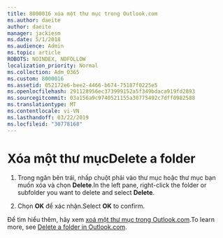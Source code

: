 ```yaml
---
title: 8000016 xóa một thư mục trong Outlook.com
ms.author: daeite
author: daeite
manager: jackiesm
ms.date: 5/1/2018
ms.audience: Admin
ms.topic: article
ROBOTS: NOINDEX, NOFOLLOW
localization_priority: Normal
ms.collection: Adm_O365
ms.custom: 8000016
ms.assetid: 052172e6-bee2-4466-b674-75187f0225e5
ms.openlocfilehash: 291128956ec373999152a5f349bdaca919fd2893
ms.sourcegitcommit: 03a156a9c9740521155a30775492c7dff0982588
ms.translationtype: MT
ms.contentlocale: vi-VN
ms.lasthandoff: 03/22/2019
ms.locfileid: "30778168"
---
```

# <a name="delete-a-folder"></a><span data-ttu-id="d4224-102">Xóa một thư mục</span><span class="sxs-lookup"><span data-stu-id="d4224-102">Delete a folder</span></span>

1. <span data-ttu-id="d4224-103">Trong ngăn bên trái, nhấp chuột phải vào thư mục hoặc thư mục bạn muốn xóa và chọn **Delete**.</span><span class="sxs-lookup"><span data-stu-id="d4224-103">In the left pane, right-click the folder or subfolder you want to delete and select **Delete**.</span></span> 
    
2. <span data-ttu-id="d4224-104">Chọn **OK** để xác nhận.</span><span class="sxs-lookup"><span data-stu-id="d4224-104">Select **OK** to confirm.</span></span> 
    
<span data-ttu-id="d4224-105">Để tìm hiểu thêm, hãy xem [xoá một thư mục trong Outlook.com](https://go.microsoft.com/fwlink/p/?linkid=873134).</span><span class="sxs-lookup"><span data-stu-id="d4224-105">To learn more, see [Delete a folder in Outlook.com](https://go.microsoft.com/fwlink/p/?linkid=873134).</span></span>
  

